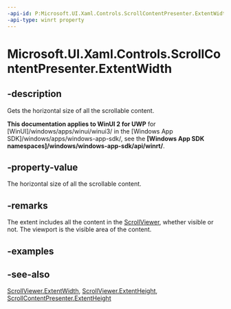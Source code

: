 ```yaml
---
-api-id: P:Microsoft.UI.Xaml.Controls.ScrollContentPresenter.ExtentWidth
-api-type: winrt property
---
```


<!-- Property syntax
public double ExtentWidth { get; }
-->

# Microsoft.UI.Xaml.Controls.ScrollContentPresenter.ExtentWidth

## -description
Gets the horizontal size of all the scrollable content.

**This documentation applies to WinUI 2 for UWP** for [WinUI]/windows/apps/winui/winui3/ in the [Windows App SDK]/windows/apps/windows-app-sdk/, see the **[Windows App SDK namespaces]/windows/windows-app-sdk/api/winrt/**.

## -property-value
The horizontal size of all the scrollable content.

## -remarks
The extent includes all the content in the [ScrollViewer](scrollviewer.md), whether visible or not. The viewport is the visible area of the content.

## -examples

## -see-also
[ScrollViewer.ExtentWidth](scrollviewer_extentwidth.md), [ScrollViewer.ExtentHeight](scrollviewer_extentheight.md), [ScrollContentPresenter.ExtentHeight](scrollcontentpresenter_extentheight.md)
